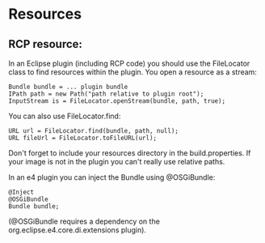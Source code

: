 
# Resources

## RCP resource:
In an Eclipse plugin (including RCP code) you should use the FileLocator class to find resources within the plugin.
You open a resource as a stream:
```
Bundle bundle = ... plugin bundle
IPath path = new Path("path relative to plugin root");
InputStream is = FileLocator.openStream(bundle, path, true);
```

You can also use FileLocator.find:
```
URL url = FileLocator.find(bundle, path, null);
URL fileUrl = FileLocator.toFileURL(url);
```
Don't forget to include your resources directory in the build.properties.
If your image is not in the plugin you can't really use relative paths.

In an e4 plugin you can inject the Bundle using @OSGiBundle:
```
@Inject
@OSGiBundle
Bundle bundle;
```
(@OSGiBundle requires a dependency on the org.eclipse.e4.core.di.extensions plugin).

